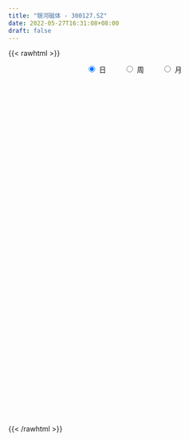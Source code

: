 ```yaml
---
title: "银河磁体 - 300127.SZ"
date: 2022-05-27T16:31:08+08:00
draft: false
---
```

{{< rawhtml >}}
    <div style="text-align: center">
        <label style="padding: 1rem;"><input style="margin-right: .5rem" type="radio" name="period" value="D" checked onclick="period_change(this)">日</label>
        <label style="padding: 1rem;"><input style="margin-right: .5rem" type="radio" name="period" value="W" onclick="period_change(this)">周</label>
        <label style="padding: 1rem;"><input style="margin-right: .5rem" type="radio" name="period" value="M" onclick="period_change(this)">月</label>
    </div>
    <div id="chart" style="height: 700px;"></div> 
    <script type="text/javascript">
        const D_v = [28787.1,26733.02,25045.91,23703.02,34472.99,21766.0,49425.08,35544.02,39565.22,96546.21,52837.23,51218.13,67889.68,63850.26,56509.52,42760.6,79095.62,47578.26,45482.51,27551.75,31872.17,27004.51,46772.02,42175.99,88806.02,55786.32,86730.66,52655.18,53403.0,134637.95,91408.0,80578.0,277781.55,243208.31,166054.45,255513.87,197019.9,209959.19,184443.21,136984.6,97761.0,175403.27,120183.68,99589.76,95459.5,153081.25,182783.43,161800.93,122736.0,130456.94,104687.0,173313.32,188070.04,165697.79,141886.0,129073.0,98223.0,355195.74,548321.0,487968.64,410498.6,299501.14,398186.59,276108.75,241751.64,245194.22,193379.0,185729.72,237714.72,229152.91,216933.04,184408.34,178121.67,246214.01,177763.84,230692.71,167405.0,137505.02,96282.22,103465.29,84259.31,88397.63,120831.87,92969.01,176158.41,101865.05,123889.46,82545.12,42365.01,51258.3,66768.0,82333.83,46494.02,45062.22,35544.02,32927.02,33897.52,32791.0,31028.02,36087.31,31844.01,40219.9,55675.93,65509.87,76579.68,49697.32,43946.08,67190.02,48814.0,46087.0,56399.0,56956.02,149001.5,88033.02,93191.01,105608.32,84031.0,49740.0,48234.17,48482.0,57371.25,83875.0,141068.54,203721.17,132010.02,91483.18,108427.01,299181.56,384149.65,282407.97,474541.89,410696.75,347271.9,231070.18,426684.61,239889.93,181040.53,171612.81,122582.21,126285.7,134334.34,156466.06,253243.53,223112.54,166760.34,173682.73,145831.61,134534.93,104661.6,94408.0,87425.9,46688.0,58803.18,60283.11,114621.01,82600.29,94370.59,83900.0,69362.7,81180.06,43360.0,43977.0,50958.78,43955.94,44448.21,54611.1,42286.08,53288.3,57968.0,66368.0,55607.18,49713.87,27587.2,35366.1,32495.02,42495.61,35335.0,51564.02,37585.0,40065.0,45208.97,65378.3,151183.47,117651.92,76820.48,77282.97,85373.97,91634.53,128624.87,92551.45,87850.03,53757.88,49730.02,52668.03,67198.96,43685.6,51226.02,52689.0,46173.48,43016.0,44876.42,41914.0,51341.03,61749.0,48650.37,57629.78,54762.14,34015.92,34265.0,32269.95,28455.6,48142.42,69951.18,57251.5,36754.5,29718.0,34429.0,41136.16,36403.18,32455.7,37451.0,31249.61,36160.01,33009.6,35126.92,31167.0,28779.07,28052.03,52449.3,48398.04,79823.06,45511.59,46854.43,38776.7,27444.0,33595.7,72592.2,91649.89,43147.05,33479.3,26009.02,57119.0,44365.02,46417.0,102519.57,66102.0,54765.0,31155.47,28791.0,31101.0]
const D_histogram = [0.0,-0.0092663248,-0.0292454644,-0.0229163611,-0.0386679102,-0.0399037347,-0.015293059,0.0038407736,0.00257563,0.0511265643,0.0695273526,0.0717366067,0.0769197151,0.0899015216,0.0788061973,0.0523836373,0.0686741152,0.0654152605,0.0358851168,0.0041184004,-0.0305851626,-0.0486479637,-0.0258667717,-0.0041476939,0.0432181703,0.0606814321,0.0743029797,0.0654879006,0.0741934746,0.1002751351,0.103743167,0.0409268552,0.1120721476,0.1859776161,0.1813719622,0.2371514921,0.2341409249,0.2411310994,0.1953994478,0.1198511043,0.0344068531,0.0160838242,-0.0428461973,-0.0780923128,-0.0843428111,-0.0540305765,0.0002853064,0.0106386884,-0.0147878824,-0.0925446822,-0.1535034465,-0.0925362511,-0.0040820365,0.0172008171,-0.0488071116,-0.0313004548,-0.060574064,0.1613871849,0.4515947928,0.6515491335,0.7887111152,0.7275566629,0.7625434675,0.6180923361,0.4656157946,0.2550523173,0.0874609204,-0.0216359732,-0.0436289284,-0.1131590918,-0.098815476,-0.1536816571,-0.2078574459,-0.1497967481,-0.1383242337,-0.3241788852,-0.4821956672,-0.6121053364,-0.6523751565,-0.6296716672,-0.6029906247,-0.5534192031,-0.465948908,-0.4054727501,-0.2780082539,-0.2230950561,-0.2932451415,-0.3570264652,-0.3756444696,-0.3673137071,-0.3678567521,-0.4196817349,-0.4061639862,-0.4165675893,-0.3568686768,-0.2785213643,-0.2021687113,-0.1612404996,-0.1015358315,-0.0361517242,0.0058344642,0.0736988417,0.1470376864,0.1960156135,0.2299012094,0.2054399996,0.2269088098,0.2640358857,0.2509933078,0.1753463566,0.1833651168,0.184911567,0.2495455041,0.2546761541,0.2752687186,0.2093954798,0.2110039346,0.1886111753,0.1704260251,0.1222577977,0.1085972973,0.1074615129,0.149090306,0.2654170053,0.2680593583,0.245283982,0.2525226779,0.3529234414,0.5688283132,0.5630784602,0.8583978239,1.0020665697,0.9004695203,0.7064922291,0.6795130439,0.4564893854,0.2195188884,-0.036607342,-0.1891217571,-0.2835844287,-0.3456358059,-0.3412121441,-0.272879414,-0.2414783754,-0.3064350819,-0.4736321088,-0.5029759718,-0.4866275161,-0.4892511385,-0.5108097514,-0.5591728418,-0.566281704,-0.532468177,-0.49207137,-0.4255700689,-0.3503285375,-0.358908461,-0.370895002,-0.3229162652,-0.3386871427,-0.3264460011,-0.2920778965,-0.2232789627,-0.211940128,-0.1748243824,-0.1109740209,-0.069199021,-0.0975376403,-0.1547125431,-0.1627939819,-0.0971902476,-0.1092349989,-0.0912103924,-0.1488878535,-0.1523718083,-0.0894495706,-0.0620283219,0.0056631664,0.0522760188,0.0397185087,0.0640322342,0.1157792173,0.2149294736,0.2717333246,0.297121829,0.3027262246,0.3006901478,0.2990301615,0.2382991198,0.223594231,0.2163008755,0.1809952534,0.1493538151,0.1104783025,0.0190769506,-0.074333408,-0.1703185931,-0.2510105576,-0.2694516699,-0.2626105449,-0.2945662748,-0.3555125165,-0.3285159995,-0.264295882,-0.1941869364,-0.1376595089,-0.0808070417,-0.0361196202,-0.0236534605,-0.0243244294,-0.0152699367,-0.0184285071,0.0060653061,-0.0146716899,-0.0160510789,-0.0077413079,-0.0339816553,-0.0587263283,-0.1264130772,-0.1297485156,-0.1254644123,-0.0997505561,-0.1051215686,-0.0713807498,-0.0198368643,0.0019182369,-0.0133732746,-0.0268020862,-0.1250903685,-0.1747647103,-0.1590576088,-0.157714744,-0.1044592552,-0.0448321319,-0.0084856748,0.0503116861,0.1365765057,0.1860843653,0.2216596229,0.2442175447,0.2517718947,0.264906862,0.2745037293,0.2903269005,0.3143049975,0.3261048687,0.2644539957,0.239804972,0.2154810336,0.1774667659]
const D_fast = [0.0,-0.011582906,-0.0388734117,-0.0382733987,-0.0636919253,-0.0749036835,-0.0541162725,-0.0340222466,-0.0346434827,0.0266890928,0.0624717192,0.0826151249,0.1070281621,0.142485349,0.1510915741,0.1377649233,0.17122393,0.1843188905,0.163760026,0.1330229097,0.090673056,0.060448264,0.0767627631,0.0974449174,0.1556153242,0.188248944,0.2204462366,0.2280031326,0.2552570752,0.3064075195,0.3358113431,0.2832267452,0.3823900745,0.502789947,0.5435272836,0.6585946866,0.7141193506,0.7813922999,0.7845105103,0.7389249429,0.6620824049,0.6477803321,0.5781387613,0.5233695675,0.4960333665,0.512837957,0.5672251665,0.5802382205,0.5511146791,0.4502217088,0.3508870829,0.3887202155,0.4761539209,0.5017369788,0.4235272722,0.4332088153,0.3887916901,0.6510997352,1.0542060414,1.4170476654,1.7513874259,1.8721221394,2.0977448108,2.1078167634,2.0717441706,1.9249437726,1.7792176058,1.664711719,1.6318115316,1.5339915953,1.5236313421,1.4303447467,1.3242045964,1.3448161073,1.3217075632,1.0548081904,0.7762424916,0.4933064883,0.2899428791,0.1552284516,0.031161838,-0.0576215412,-0.0866384732,-0.1275305028,-0.0695680701,-0.0704286363,-0.2138900071,-0.3669279471,-0.4794570688,-0.5629547332,-0.6554619661,-0.8122073827,-0.9002306306,-1.014776131,-1.0442943877,-1.0355774162,-1.009766941,-1.0091488543,-0.9748281441,-0.9184819678,-0.8750371634,-0.7887480755,-0.6786498091,-0.5806679787,-0.4893070804,-0.4624082903,-0.3842122776,-0.2810762303,-0.2313704813,-0.2631808433,-0.209320804,-0.161546462,-0.0345261489,0.0342735397,0.1236832838,0.1101589149,0.1645183533,0.189278388,0.213699744,0.1960959661,0.20958479,0.2353143838,0.3142157534,0.496896704,0.5665538966,0.6050995158,0.6754688812,0.864100505,1.2222124552,1.3572322172,1.8671510369,2.2613364251,2.3848567557,2.3675025218,2.5104015976,2.4015002855,2.2194095106,1.9541314447,1.7543365903,1.5889778116,1.4405174828,1.3596381086,1.3597509852,1.3307824299,1.189216953,0.9036118989,0.7485240429,0.6432156196,0.5182792125,0.3690181618,0.180861861,0.0321825728,-0.0671209445,-0.14974198,-0.1896331961,-0.2019737991,-0.3002808379,-0.4049911294,-0.4377414589,-0.538184122,-0.6075544807,-0.6462058502,-0.6332266571,-0.6748728544,-0.6814632044,-0.6453563481,-0.6208811034,-0.6736041328,-0.7694571714,-0.8182371056,-0.7769309332,-0.8162844343,-0.8210624259,-0.9159618503,-0.9575387572,-0.9169789121,-0.9050647439,-0.835957464,-0.776275607,-0.7789034898,-0.7385817058,-0.6578899183,-0.5050072937,-0.3802701116,-0.2806011499,-0.1993151982,-0.126178738,-0.0530811839,-0.0542374456,-0.0130437767,0.0337380867,0.0436812779,0.0493782934,0.0381223564,-0.0485097579,-0.1605034684,-0.2990683018,-0.4425129057,-0.5283169355,-0.5871284467,-0.6927257453,-0.8425501161,-0.897682599,-0.8995364519,-0.8779742404,-0.8558616902,-0.8192109835,-0.783553467,-0.7770006724,-0.7837527487,-0.7785157402,-0.7862814373,-0.7602712976,-0.784676216,-0.7900683748,-0.7836939308,-0.818429692,-0.8578559471,-0.9571459653,-0.9929185326,-1.0200005323,-1.0192243152,-1.0508757198,-1.0349800884,-0.988395419,-0.9661607587,-0.9847955888,-1.0049249219,-1.1344857964,-1.2278513157,-1.2519086164,-1.2899944376,-1.2628537626,-1.2144346723,-1.1802096338,-1.1088343514,-0.9884254054,-0.8923964544,-0.8014062911,-0.7177939832,-0.6472966595,-0.5679349767,-0.4897121771,-0.4013072808,-0.2987529343,-0.205426846,-0.2009642201,-0.1656620007,-0.1361156807,-0.129763257]
const D_slow = [0.0,-0.0023165812,-0.0096279473,-0.0153570376,-0.0250240151,-0.0349999488,-0.0388232135,-0.0378630202,-0.0372191127,-0.0244374716,-0.0070556334,0.0108785183,0.030108447,0.0525838274,0.0722853768,0.0853812861,0.1025498149,0.11890363,0.1278749092,0.1289045093,0.1212582186,0.1090962277,0.1026295348,0.1015926113,0.1123971539,0.1275675119,0.1461432568,0.162515232,0.1810636006,0.2061323844,0.2320681761,0.24229989,0.2703179269,0.3168123309,0.3621553214,0.4214431945,0.4799784257,0.5402612005,0.5891110625,0.6190738386,0.6276755518,0.6316965079,0.6209849586,0.6014618804,0.5803761776,0.5668685335,0.5669398601,0.5695995322,0.5659025616,0.542766391,0.5043905294,0.4812564666,0.4802359575,0.4845361617,0.4723343838,0.4645092701,0.4493657541,0.4897125503,0.6026112486,0.7654985319,0.9626763107,1.1445654764,1.3352013433,1.4897244273,1.606128376,1.6698914553,1.6917566854,1.6863476921,1.67544046,1.6471506871,1.6224468181,1.5840264038,1.5320620423,1.4946128553,1.4600317969,1.3789870756,1.2584381588,1.1054118247,0.9423180356,0.7849001188,0.6341524626,0.4957976619,0.3793104349,0.2779422473,0.2084401838,0.1526664198,0.0793551344,-0.0099014819,-0.1038125993,-0.195641026,-0.2876052141,-0.3925256478,-0.4940666443,-0.5982085417,-0.6874257109,-0.7570560519,-0.8075982298,-0.8479083547,-0.8732923125,-0.8823302436,-0.8808716276,-0.8624469171,-0.8256874955,-0.7766835922,-0.7192082898,-0.6678482899,-0.6111210875,-0.545112116,-0.4823637891,-0.4385271999,-0.3926859207,-0.346458029,-0.284071653,-0.2204026145,-0.1515854348,-0.0992365649,-0.0464855812,0.0006672126,0.0432737189,0.0738381683,0.1009874927,0.1278528709,0.1651254474,0.2314796987,0.2984945383,0.3598155338,0.4229462033,0.5111770636,0.6533841419,0.794153757,1.008753213,1.2592698554,1.4843872355,1.6610102927,1.8308885537,1.9450109001,1.9998906222,1.9907387867,1.9434583474,1.8725622402,1.7861532887,1.7008502527,1.6326303992,1.5722608054,1.4956520349,1.3772440077,1.2515000147,1.1298431357,1.0075303511,0.8798279132,0.7400347028,0.5984642768,0.4653472325,0.34232939,0.2359368728,0.1483547384,0.0586276232,-0.0340961273,-0.1148251937,-0.1994969793,-0.2811084796,-0.3541279537,-0.4099476944,-0.4629327264,-0.506638822,-0.5343823272,-0.5516820825,-0.5760664925,-0.6147446283,-0.6554431238,-0.6797406857,-0.7070494354,-0.7298520335,-0.7670739968,-0.8051669489,-0.8275293416,-0.843036422,-0.8416206304,-0.8285516257,-0.8186219986,-0.80261394,-0.7736691357,-0.7199367673,-0.6520034361,-0.5777229789,-0.5020414227,-0.4268688858,-0.3521113454,-0.2925365655,-0.2366380077,-0.1825627888,-0.1373139755,-0.0999755217,-0.0723559461,-0.0675867084,-0.0861700604,-0.1287497087,-0.1915023481,-0.2588652656,-0.3245179018,-0.3981594705,-0.4870375996,-0.5691665995,-0.63524057,-0.6837873041,-0.7182021813,-0.7384039417,-0.7474338468,-0.7533472119,-0.7594283193,-0.7632458034,-0.7678529302,-0.7663366037,-0.7700045262,-0.7740172959,-0.7759526229,-0.7844480367,-0.7991296188,-0.8307328881,-0.863170017,-0.89453612,-0.9194737591,-0.9457541512,-0.9635993387,-0.9685585547,-0.9680789955,-0.9714223142,-0.9781228357,-1.0093954278,-1.0530866054,-1.0928510076,-1.1322796936,-1.1583945074,-1.1696025404,-1.1717239591,-1.1591460375,-1.1250019111,-1.0784808198,-1.023065914,-0.9620115279,-0.8990685542,-0.8328418387,-0.7642159064,-0.6916341813,-0.6130579319,-0.5315317147,-0.4654182158,-0.4054669728,-0.3515967144,-0.3072300229]
const D_data = [['2021-05-18', 15.9937, 15.9252, 15.7394, 15.9937],['2021-05-19', 15.9, 15.78, 15.65, 15.95],['2021-05-20', 15.8, 15.55, 15.53, 15.8],['2021-05-21', 15.59, 15.82, 15.56, 15.88],['2021-05-24', 15.87, 15.49, 15.37, 15.88],['2021-05-25', 15.5, 15.59, 15.43, 15.66],['2021-05-26', 15.68, 15.95, 15.55, 16.06],['2021-05-27', 15.85, 15.99, 15.81, 16.14],['2021-05-28', 16.05, 15.78, 15.76, 16.17],['2021-05-31', 15.88, 16.55, 15.76, 16.7],['2021-06-01', 16.48, 16.4, 16.25, 16.49],['2021-06-02', 16.42, 16.31, 16.17, 16.62],['2021-06-03', 16.23, 16.43, 16.16, 16.76],['2021-06-04', 16.36, 16.65, 16.26, 16.71],['2021-06-07', 16.7, 16.43, 16.22, 16.7],['2021-06-08', 16.28, 16.2, 16.03, 16.46],['2021-06-09', 16.19, 16.77, 16.19, 16.8],['2021-06-10', 16.6, 16.63, 16.46, 16.72],['2021-06-11', 16.67, 16.27, 16.25, 16.7],['2021-06-15', 16.44, 16.11, 16.08, 16.44],['2021-06-16', 16.1, 15.9, 15.79, 16.36],['2021-06-17', 15.9, 15.95, 15.79, 16.02],['2021-06-18', 15.92, 16.46, 15.8, 16.5],['2021-06-21', 16.35, 16.57, 16.35, 16.68],['2021-06-22', 16.57, 17.11, 16.37, 17.21],['2021-06-23', 16.9, 16.97, 16.78, 17.04],['2021-06-24', 16.87, 17.08, 16.78, 17.52],['2021-06-25', 16.8, 16.89, 16.65, 17.11],['2021-06-28', 16.88, 17.19, 16.75, 17.36],['2021-06-29', 17.18, 17.6, 16.95, 17.98],['2021-06-30', 17.41, 17.51, 17.36, 17.83],['2021-07-01', 17.44, 16.61, 16.6, 17.44],['2021-07-02', 16.58, 18.41, 16.58, 19.49],['2021-07-05', 18.09, 19.0, 18.09, 19.27],['2021-07-06', 18.67, 18.4, 17.95, 18.86],['2021-07-07', 18.38, 19.52, 18.11, 20.32],['2021-07-08', 19.38, 19.18, 19.02, 20.16],['2021-07-09', 18.81, 19.58, 18.81, 20.1],['2021-07-12', 19.55, 19.07, 18.81, 20.0],['2021-07-13', 19.07, 18.58, 18.18, 19.09],['2021-07-14', 18.49, 18.17, 18.09, 18.6],['2021-07-15', 18.15, 18.84, 17.4, 19.05],['2021-07-16', 18.3, 18.2, 18.08, 18.86],['2021-07-19', 17.97, 18.28, 17.97, 18.84],['2021-07-20', 17.95, 18.55, 17.68, 18.8],['2021-07-21', 18.6, 19.1, 18.32, 19.47],['2021-07-22', 19.0, 19.69, 18.79, 20.3],['2021-07-23', 19.5, 19.4, 19.1, 20.29],['2021-07-26', 19.38, 18.99, 18.38, 19.78],['2021-07-27', 19.29, 18.09, 18.05, 19.53],['2021-07-28', 17.94, 17.9, 17.2, 18.72],['2021-07-29', 18.11, 19.4, 18.05, 19.66],['2021-07-30', 19.73, 20.18, 19.26, 20.5],['2021-08-02', 20.18, 19.71, 19.23, 20.57],['2021-08-03', 20.01, 18.55, 18.28, 20.01],['2021-08-04', 18.68, 19.5, 18.48, 19.6],['2021-08-05', 19.28, 18.91, 18.71, 19.3],['2021-08-06', 18.99, 22.69, 18.99, 22.69],['2021-08-09', 23.56, 25.26, 23.39, 26.34],['2021-08-10', 24.61, 26.0, 24.29, 27.54],['2021-08-11', 25.24, 26.83, 24.4, 27.18],['2021-08-12', 26.01, 25.31, 24.8, 26.23],['2021-08-13', 25.0, 27.22, 24.9, 29.0],['2021-08-16', 26.31, 25.43, 25.0, 26.83],['2021-08-17', 25.65, 25.18, 24.76, 26.5],['2021-08-18', 25.18, 23.99, 23.52, 25.34],['2021-08-19', 24.05, 23.88, 23.25, 24.64],['2021-08-20', 23.97, 24.13, 23.0, 24.47],['2021-08-23', 23.6, 25.08, 23.21, 25.33],['2021-08-24', 24.83, 24.41, 24.2, 25.69],['2021-08-25', 23.98, 25.46, 23.82, 25.98],['2021-08-26', 24.84, 24.61, 24.21, 25.26],['2021-08-27', 24.5, 24.4, 23.0, 24.84],['2021-08-30', 24.39, 25.89, 24.01, 25.97],['2021-08-31', 25.81, 25.59, 24.61, 25.81],['2021-09-01', 25.47, 22.66, 22.66, 26.7],['2021-09-02', 21.69, 21.94, 21.23, 22.96],['2021-09-03', 21.64, 21.24, 21.13, 22.75],['2021-09-06', 21.14, 21.54, 20.75, 21.54],['2021-09-07', 21.36, 21.89, 21.23, 22.15],['2021-09-08', 21.96, 21.68, 21.56, 22.12],['2021-09-09', 21.68, 21.79, 21.37, 22.13],['2021-09-10', 21.42, 22.29, 21.41, 22.6],['2021-09-13', 22.28, 22.05, 21.81, 22.74],['2021-09-14', 22.2, 23.16, 21.58, 23.5],['2021-09-15', 22.83, 22.57, 22.37, 23.05],['2021-09-16', 22.41, 20.77, 20.57, 22.51],['2021-09-17', 20.75, 20.23, 19.76, 21.0],['2021-09-22', 20.0, 20.27, 19.78, 20.39],['2021-09-23', 20.37, 20.26, 20.15, 20.54],['2021-09-24', 20.6, 19.84, 19.84, 21.23],['2021-09-27', 19.58, 18.69, 18.56, 20.04],['2021-09-28', 18.55, 19.01, 18.55, 19.2],['2021-09-29', 18.96, 18.31, 18.3, 19.15],['2021-09-30', 18.34, 18.92, 18.34, 19.0],['2021-10-08', 19.3, 19.17, 18.99, 19.35],['2021-10-11', 19.09, 19.26, 18.9, 19.43],['2021-10-12', 19.03, 18.87, 18.53, 19.34],['2021-10-13', 18.87, 19.15, 18.64, 19.25],['2021-10-14', 19.15, 19.38, 19.04, 19.47],['2021-10-15', 19.38, 19.24, 19.13, 19.45],['2021-10-18', 19.2, 19.77, 19.2, 19.79],['2021-10-19', 19.52, 20.19, 19.42, 20.37],['2021-10-20', 19.85, 20.24, 19.84, 20.56],['2021-10-21', 20.4, 20.34, 19.93, 20.88],['2021-10-22', 20.24, 19.71, 19.7, 20.45],['2021-10-25', 19.66, 20.36, 19.6, 20.37],['2021-10-26', 20.26, 20.83, 20.2, 20.96],['2021-10-27', 20.65, 20.4, 20.09, 20.86],['2021-10-28', 20.21, 19.48, 19.43, 20.38],['2021-10-29', 19.51, 20.43, 19.51, 20.5],['2021-11-01', 21.03, 20.47, 20.37, 21.18],['2021-11-02', 20.33, 21.57, 20.33, 22.55],['2021-11-03', 21.4, 21.18, 20.71, 21.54],['2021-11-04', 21.05, 21.63, 21.05, 22.15],['2021-11-05', 21.04, 20.6, 20.55, 21.68],['2021-11-08', 20.5, 21.43, 20.26, 21.68],['2021-11-09', 21.41, 21.23, 20.95, 21.41],['2021-11-10', 20.98, 21.32, 20.61, 21.36],['2021-11-11', 21.13, 20.89, 20.88, 21.31],['2021-11-12', 21.0, 21.26, 20.9, 21.45],['2021-11-15', 21.29, 21.48, 21.12, 21.93],['2021-11-16', 21.45, 22.25, 21.21, 22.92],['2021-11-17', 22.27, 23.81, 22.12, 24.48],['2021-11-18', 23.48, 22.96, 22.82, 23.58],['2021-11-19', 22.84, 22.84, 22.21, 23.17],['2021-11-22', 22.67, 23.43, 22.5, 23.48],['2021-11-23', 25.18, 25.2, 24.7, 27.88],['2021-11-24', 25.4, 27.96, 25.39, 28.8],['2021-11-25', 27.75, 26.31, 25.9, 27.89],['2021-11-26', 26.06, 31.57, 26.0, 31.57],['2021-11-29', 31.23, 31.77, 31.01, 33.04],['2021-11-30', 30.31, 29.77, 28.9, 30.68],['2021-12-01', 28.87, 28.68, 28.1, 29.2],['2021-12-02', 28.68, 30.98, 27.9, 32.87],['2021-12-03', 29.38, 28.57, 28.4, 29.7],['2021-12-06', 27.74, 27.7, 27.54, 29.3],['2021-12-07', 27.97, 26.48, 26.0, 28.19],['2021-12-08', 26.37, 26.86, 26.37, 27.11],['2021-12-09', 26.82, 27.0, 26.62, 27.44],['2021-12-10', 26.59, 26.99, 26.5, 27.76],['2021-12-13', 26.38, 27.64, 26.18, 27.76],['2021-12-14', 27.27, 28.63, 26.42, 29.5],['2021-12-15', 27.97, 28.46, 27.89, 29.53],['2021-12-16', 27.8, 27.16, 27.05, 28.68],['2021-12-17', 26.7, 25.14, 25.1, 27.0],['2021-12-20', 25.01, 26.13, 24.99, 27.18],['2021-12-21', 26.05, 26.44, 25.95, 27.92],['2021-12-22', 26.36, 26.0, 25.76, 26.77],['2021-12-23', 26.38, 25.43, 25.31, 26.44],['2021-12-24', 25.35, 24.59, 24.3, 25.68],['2021-12-27', 24.55, 24.6, 24.35, 24.95],['2021-12-28', 24.6, 24.82, 24.52, 25.17],['2021-12-29', 24.7, 24.75, 24.53, 25.22],['2021-12-30', 25.9, 25.04, 25.0, 26.3],['2021-12-31', 25.04, 25.25, 24.88, 25.74],['2022-01-04', 25.06, 24.11, 24.07, 25.16],['2022-01-05', 24.0, 23.72, 23.1, 24.29],['2022-01-06', 23.51, 24.28, 23.51, 24.58],['2022-01-07', 25.03, 23.28, 23.18, 25.21],['2022-01-10', 23.5, 23.32, 23.09, 23.7],['2022-01-11', 23.3, 23.43, 23.11, 23.74],['2022-01-12', 23.94, 23.88, 23.62, 24.02],['2022-01-13', 24.23, 23.14, 23.1, 24.23],['2022-01-14', 23.0, 23.37, 22.9, 23.66],['2022-01-17', 23.3, 23.79, 23.09, 24.0],['2022-01-18', 23.74, 23.65, 23.31, 23.95],['2022-01-19', 23.4, 22.66, 22.4, 23.5],['2022-01-20', 22.8, 21.88, 21.7, 23.07],['2022-01-21', 21.69, 22.1, 21.6, 23.14],['2022-01-24', 21.81, 22.98, 21.81, 22.99],['2022-01-25', 23.05, 21.97, 21.8, 23.28],['2022-01-26', 21.8, 22.18, 21.57, 22.3],['2022-01-27', 22.22, 20.92, 20.92, 22.28],['2022-01-28', 21.0, 21.2, 20.75, 21.58],['2022-02-07', 21.5, 21.98, 21.5, 22.27],['2022-02-08', 21.94, 21.6, 21.12, 22.02],['2022-02-09', 21.58, 22.22, 21.45, 22.29],['2022-02-10', 22.1, 22.17, 21.91, 22.34],['2022-02-11', 22.09, 21.44, 21.4, 22.09],['2022-02-14', 21.39, 21.86, 21.23, 22.24],['2022-02-15', 22.5, 22.37, 21.92, 22.7],['2022-02-16', 22.55, 23.4, 22.3, 23.7],['2022-02-17', 23.02, 23.39, 22.95, 23.8],['2022-02-18', 24.33, 23.36, 22.75, 24.34],['2022-02-21', 23.3, 23.36, 22.79, 23.66],['2022-02-22', 23.69, 23.45, 23.04, 23.7],['2022-02-23', 23.45, 23.63, 23.13, 23.99],['2022-02-24', 23.42, 22.89, 22.41, 24.17],['2022-02-25', 23.1, 23.41, 23.1, 23.96],['2022-02-28', 23.77, 23.59, 22.83, 23.84],['2022-03-01', 23.63, 23.26, 23.03, 23.75],['2022-03-02', 23.05, 23.24, 22.85, 23.55],['2022-03-03', 23.53, 23.05, 22.81, 23.55],['2022-03-04', 22.68, 22.08, 22.05, 22.95],['2022-03-07', 22.0, 21.52, 21.3, 22.3],['2022-03-08', 21.8, 20.86, 20.66, 21.94],['2022-03-09', 20.8, 20.38, 19.43, 21.08],['2022-03-10', 21.37, 20.65, 20.63, 21.43],['2022-03-11', 20.2, 20.68, 19.9, 20.69],['2022-03-14', 20.35, 19.85, 19.85, 20.53],['2022-03-15', 19.85, 18.91, 18.9, 20.04],['2022-03-16', 19.25, 19.57, 18.53, 19.65],['2022-03-17', 19.92, 19.96, 19.82, 20.34],['2022-03-18', 20.0, 20.12, 19.6, 20.23],['2022-03-21', 20.8, 20.06, 19.72, 20.88],['2022-03-22', 20.09, 20.18, 20.0, 20.42],['2022-03-23', 20.29, 20.15, 19.76, 20.3],['2022-03-24', 20.0, 19.77, 19.61, 20.1],['2022-03-25', 19.79, 19.51, 19.51, 20.09],['2022-03-28', 19.38, 19.53, 19.05, 19.56],['2022-03-29', 19.75, 19.27, 18.75, 19.82],['2022-03-30', 20.23, 19.56, 19.24, 20.4],['2022-03-31', 19.8, 18.89, 18.83, 19.8],['2022-04-01', 18.9, 18.95, 18.58, 19.12],['2022-04-06', 18.9, 18.97, 18.8, 19.05],['2022-04-07', 18.88, 18.36, 18.31, 18.99],['2022-04-08', 18.27, 18.09, 17.72, 18.37],['2022-04-11', 18.07, 17.11, 17.04, 18.07],['2022-04-12', 17.11, 17.5, 17.04, 17.68],['2022-04-13', 17.64, 17.37, 17.33, 17.79],['2022-04-14', 17.86, 17.5, 17.39, 17.98],['2022-04-15', 17.39, 16.95, 16.85, 17.49],['2022-04-18', 16.91, 17.31, 16.6, 17.39],['2022-04-19', 17.25, 17.59, 17.2, 17.67],['2022-04-20', 17.78, 17.27, 17.16, 17.87],['2022-04-21', 17.1, 16.68, 16.63, 17.38],['2022-04-22', 16.78, 16.47, 16.25, 17.0],['2022-04-25', 16.3, 14.9, 14.9, 16.3],['2022-04-26', 15.05, 14.84, 14.78, 15.46],['2022-04-27', 14.09, 15.28, 13.8, 15.49],['2022-04-28', 15.0, 14.86, 14.68, 15.15],['2022-04-29', 14.91, 15.39, 14.91, 15.46],['2022-05-05', 15.3, 15.55, 15.21, 15.8],['2022-05-06', 15.25, 15.33, 15.1, 15.53],['2022-05-09', 15.34, 15.72, 15.25, 15.96],['2022-05-10', 15.4, 16.37, 15.33, 16.75],['2022-05-11', 16.58, 16.25, 16.15, 17.17],['2022-05-12', 16.12, 16.32, 16.06, 16.42],['2022-05-13', 16.32, 16.36, 16.13, 16.53],['2022-05-16', 16.48, 16.32, 16.25, 16.62],['2022-05-17', 16.32, 16.53, 16.0, 16.71],['2022-05-18', 16.45, 16.65, 16.4, 16.82],['2022-05-19', 16.33, 16.92, 16.2, 16.99],['2022-05-20', 17.85, 17.28, 16.76, 17.85],['2022-05-23', 17.26, 17.4, 17.17, 17.69],['2022-05-24', 17.25, 16.51, 16.51, 17.38],['2022-05-25', 16.47, 16.88, 16.47, 16.99],['2022-05-26', 16.91, 16.88, 16.49, 17.08],['2022-05-27', 17.1, 16.65, 16.5, 17.19]]
const W_v = [572727.52,387834.96,866721.78,661113.2200000001,869615.88,401398.09,469110.5499999999,433224.59,908186.99,1203367.97,535359.64,289991.48,362353.72,214141.52,178585.31,211046.39,176894.53,214558.73,138047.59,152763.0,177355.46,139973.55,101518.16,216034.43,117782.53,332913.06,170711.04,126216.4,112295.13,97386.2,57627.26,40048.88,337945.02,244225.06,276652.1,184571.89,162324.85,103997.18,197688.48,151221.2,126996.64,50910.34,102691.77,70868.75,78289.78,136959.5,77110.18,89836.18,86622.42,77219.95,92710.67,81587.03,199710.85,255604.49,96407.27,68850.87,92730.47,55195.6,78570.8,51704.85,44703.8,244667.59,214573.02,238377.09,89432.74,130930.48,199773.99,144064.86,144476.27,120954.34,97753.72,128441.69,71418.46,44145.53,52685.18,31338.46,283261.52,99043.38,64688.52,67917.7,132106.57,172795.28,214249.6,401605.01,277404.85,251330.48,161705.74,254673.04,205876.54,229741.36,190210.09,54581.73,117153.69,339404.63,1096418.4099999999,1163659.77,627735.77,1361189.29,1784495.0499999998,1279021.0,778893.8199999999,554084.1799999999,742026.4199999999,558157.72,508435.08,2084432.9100000001,1472372.1899999999,1624444.03,1377921.7099999997,920449.55,566762.98,559330.1800000001,500460.6,82788.6,693980.23,408655.06,257519.52,333075.87,351272.25,408002.99,757902.99,547497.3300000001,606034.76,744133.22,715603.76,483616.55,418081.45,700863.52,399985.49,211302.8,299913.04,437057.49,744482.53,500972.8,282932.69,241215.48,179540.08,241333.38,309915.31,226087.86,219231.13,210234.28,128358.84,490166.04,453729.64,602084.58,820732.12,546775.8199999999,338759.81,219249.19,192783.43,273931.51,710030.66,592409.91,694704.9300000001,538524.6899999999,911180.89,553332.35,335437.3099999999,423568.91,712162.98,1345206.71,987108.89,1443866.9200000002,463271.88,105179.91,901675.89,502459.57,684685.9900000001,1203709.0800000001,665171.89,511041.54,610942.5699999999,288796.08,208408.1,192033.37,242982.58,159428.53,282666.14,248746.38,599844.1899999999,353194.29,305921.18,97832.04,115197.63,420294.17,825720.25,488863.16,394138.16,265561.04,211964.57,142817.97,145482.52,163350.2,140844.47,77287.2,227326.8,139465.02,180773.31,332341.51,271426.51,133200.45,326154.17,637808.5,1071755.72,714775.76,692714.8699999999,719263.3,890075.53,2144475.9699999997,1142163.3300000001,1046330.6800000001,959580.58,493236.32,577427.05,160391.31,209434.09,32927.02,165647.86,287682.7,262436.1,492789.87,287858.42,652157.9099999999,1548708.0800000001,1655613.3699999999,735855.59,973265.2,566862.04,362995.59,328813.35,226699.93,274521.48,200769.37,207044.63,456243.14,475467.79,311204.92,236790.1,248530.82,212942.79,240555.2,105283.16,173719.5,156134.62,273036.42,66220.7,274464.14,276429.61,211914.47]
const W_histogram = [0.0,-0.0385650142,0.1039967668,0.1008376383,0.1058539451,0.0481434501,0.0467085731,0.0983583424,0.2655389942,0.3236532043,0.3389786931,0.2959849492,0.2145581163,0.1110985986,-0.0067630114,-0.1919198815,-0.2583049421,-0.4073488998,-0.443470776,-0.4392939711,-0.4274942266,-0.3909942918,-0.3544258712,-0.2717241497,-0.2115969186,-0.1366286945,-0.1469235298,-0.1205679643,-0.1598350764,-0.2585320636,-0.2580551542,-0.2288185689,-0.0870192759,0.0185224219,0.0767715382,0.0014202873,0.0460014751,0.0476234648,0.083141959,0.0641708153,0.0130499624,-0.0060682475,0.0189136312,0.0235523249,0.0445059628,0.0428448317,0.0104379448,0.0013423688,-0.0780372725,-0.112355145,-0.195814322,-0.1920212673,-0.1232245779,-0.0774776885,-0.0982028123,-0.0863565923,-0.1060968953,-0.0821106341,-0.0501671494,-0.0361370472,-0.0179823535,0.0937378948,0.1376856619,0.075476582,0.0037645947,-0.0007895316,0.0446992964,0.0526717031,0.1018004564,0.0695758957,0.083343421,0.0941959083,0.0781295613,0.0654216576,0.036956334,0.045077804,0.0827183544,0.1052753634,0.1080660805,0.0903722785,0.1174669492,0.1620562879,0.2149041397,0.2501015902,0.2872393179,0.3271398244,0.2953842915,0.3204948147,0.2819748617,0.2754932065,0.2087706776,0.1245046896,0.0485458508,0.0663701994,0.1327325454,0.2972056214,0.4857743426,0.9875543402,1.0498818175,0.9288519003,0.6989562342,0.4375514242,0.2460737816,0.0132219692,-0.0837272267,0.0007945252,0.149430501,0.3087344055,0.4082469849,0.2991996767,0.2019160593,0.0463883896,-0.1852445024,-0.3414434005,-0.3735890419,-0.5025953456,-0.598269095,-0.6318591572,-0.6172216535,-0.5973712957,-0.4994127946,-0.4413975259,-0.3646448046,-0.247571783,-0.1975470239,-0.1177989477,-0.0410486939,0.011564333,-0.0270367743,-0.1360019264,-0.3056456241,-0.3510097762,-0.2609399447,-0.3448377956,-0.2986292633,-0.3583236633,-0.4156942149,-0.4200006635,-0.3526077905,-0.3169179715,-0.2387171271,-0.2406643634,-0.1846762637,-0.0722916572,0.0193177586,0.1179673754,0.2499169279,0.2872593593,0.2620661929,0.2277436526,0.1877219601,0.1938721425,0.2719000212,0.2473114332,0.2833512162,0.288690454,0.4130611611,0.3486301967,0.218382303,0.2173954094,0.2382963291,0.2769060379,0.3145917299,0.3652345336,0.2326066518,0.161955741,0.2233852457,0.1572292242,0.1378231505,0.2558018111,0.2034107644,0.0727407747,-0.0353870845,-0.162967904,-0.3300159311,-0.3830677451,-0.4034662986,-0.4507278044,-0.5007024029,-0.5305178729,-0.4344319547,-0.4482579737,-0.5535810328,-0.5565243188,-0.4551634284,-0.3389067852,-0.124364248,0.0053530054,0.0207760072,-0.0057064593,-0.045189497,-0.0363394468,-0.0568820179,-0.0453161209,-0.0728150008,-0.0420408878,0.0206258961,0.0451628168,0.0604360923,0.127038772,0.1422606786,0.160531982,0.1947071308,0.3061764606,0.4372148587,0.4099179766,0.4485258426,0.4985919398,0.6624834535,1.016528816,0.9825918112,0.9194418338,0.6203019764,0.4561882108,0.1857966188,-0.0308814514,-0.236287281,-0.3486549624,-0.4075101596,-0.4032836182,-0.3428666466,-0.2847160119,-0.1991146452,-0.0416289831,0.6090478811,0.7847685399,0.7424167195,0.5466785594,0.3467787027,0.2311784505,0.0061081552,-0.1443268197,-0.3265588447,-0.4948109114,-0.5716006489,-0.4785216566,-0.4020999738,-0.4272768296,-0.5183072548,-0.5910532916,-0.6503693137,-0.6934850124,-0.7417511726,-0.8068936954,-0.8352403845,-0.8754250941,-0.8538338089,-0.7231470641,-0.5363039585,-0.421752792]
const W_fast = [0.0,-0.0482062678,0.1203547049,0.142404986,0.1738847791,0.1282101466,0.1384524129,0.2146917678,0.4482571681,0.5872846793,0.6873548413,0.7183573347,0.6905700309,0.6148851628,0.4953328,0.2621959596,0.1312346634,-0.1196465192,-0.2666360894,-0.3722827773,-0.4673565894,-0.5286052276,-0.5806432748,-0.5658725907,-0.5586445893,-0.5178335388,-0.5648592566,-0.5686456821,-0.6478715633,-0.8112015664,-0.8752384455,-0.9032065024,-0.7831620285,-0.6729897252,-0.5955477243,-0.6705439034,-0.6144623469,-0.6009344909,-0.544630507,-0.5475589468,-0.5954173092,-0.616052581,-0.5863422944,-0.5758155196,-0.5437353909,-0.5346853141,-0.5644827147,-0.5732426986,-0.672131658,-0.7345383167,-0.8669510742,-0.9111633363,-0.8731727914,-0.8467953242,-0.892071151,-0.9018140791,-0.9480786059,-0.9446200032,-0.9252183059,-0.9202224655,-0.9065633601,-0.7714086382,-0.6930394556,-0.7363793899,-0.8071502287,-0.8119017379,-0.7552380857,-0.7340977532,-0.6595188859,-0.6743494726,-0.6397460921,-0.6053446277,-0.6018785844,-0.5982310737,-0.6174573137,-0.5980663928,-0.5397462537,-0.490870404,-0.4610631666,-0.456163899,-0.3997024911,-0.3145990804,-0.2080251936,-0.1103023457,-0.0013547885,0.1203306741,0.1624212141,0.267655441,0.2996292034,0.3620208498,0.3474909904,0.2943511747,0.2305287986,0.2649456971,0.3644911795,0.6032656607,0.9132779676,1.6619465503,1.986744482,2.0979275398,2.0427709322,1.8907539783,1.7607947811,1.531248461,1.4133674585,1.4980878416,1.6840814427,1.9205689485,2.1221432742,2.0878958852,2.0410912825,1.8971607103,1.6192166926,1.3776569444,1.2521140426,0.9974589025,0.7522178793,0.5606630278,0.4209951181,0.2915026519,0.2646079545,0.2122738416,0.1978653618,0.2530454377,0.2536834408,0.3039817801,0.3704698604,0.4259739705,0.3806136696,0.237648036,-0.0084070677,-0.1415236639,-0.1166888185,-0.2867961184,-0.3152449019,-0.4645202177,-0.625814323,-0.7351209375,-0.7558800122,-0.799419686,-0.7808981234,-0.8430114505,-0.8331924167,-0.7388807246,-0.6424418692,-0.5143004084,-0.319871624,-0.2107143528,-0.170390971,-0.1477775981,-0.1408688006,-0.0862505826,0.0597523014,0.0969915718,0.2038691588,0.2813810101,0.5090170075,0.5317435922,0.4560912743,0.509453233,0.589928235,0.6977644533,0.8140980778,0.9560495149,0.881573296,0.8514113205,0.9686871366,0.9418384212,0.9568881351,1.1388172484,1.1372788928,1.0247940969,0.9078194665,0.739496671,0.4899446612,0.3411259109,0.2198607828,0.0599173259,-0.1152328734,-0.2776778116,-0.2901998821,-0.4160903946,-0.6598087118,-0.8018830776,-0.8143130442,-0.7827830973,-0.5993316221,-0.4682761174,-0.4476591137,-0.4755681951,-0.526348607,-0.5265834186,-0.5613464941,-0.5611096274,-0.6068122574,-0.5865483663,-0.5187251085,-0.4828974836,-0.452515185,-0.3541528123,-0.303365736,-0.2449614371,-0.1621095057,0.0259039393,0.2662460521,0.3414286641,0.4921679907,0.666882073,0.9963944499,1.6045720165,1.8162829645,1.9829934455,1.8389290823,1.7888623694,1.564919932,1.3405214989,1.0760438491,0.8765124272,0.71577969,0.6191853268,0.5938856368,0.5808572685,0.616679974,0.7637583903,1.5666972248,1.9386100185,2.081862378,2.0227938577,1.9095886767,1.8517830372,1.6282397807,1.4417231008,1.1778513647,0.8858965701,0.6662066704,0.6396552485,0.6155519379,0.4835558747,0.2629486358,0.0424392761,-0.1794690744,-0.3959560262,-0.6296599796,-0.8965259262,-1.1336827114,-1.3927236946,-1.5845908615,-1.6346908828,-1.5819237669,-1.5728107984]
const W_slow = [0.0,-0.0096412536,0.0163579381,0.0415673477,0.068030834,0.0800666965,0.0917438398,0.1163334254,0.1827181739,0.263631475,0.3483761483,0.4223723856,0.4760119146,0.5037865643,0.5020958114,0.4541158411,0.3895396055,0.2877023806,0.1768346866,0.0670111938,-0.0398623628,-0.1376109358,-0.2262174036,-0.294148441,-0.3470476707,-0.3812048443,-0.4179357267,-0.4480777178,-0.4880364869,-0.5526695028,-0.6171832913,-0.6743879336,-0.6961427525,-0.6915121471,-0.6723192625,-0.6719641907,-0.6604638219,-0.6485579557,-0.627772466,-0.6117297622,-0.6084672716,-0.6099843334,-0.6052559256,-0.5993678444,-0.5882413537,-0.5775301458,-0.5749206596,-0.5745850674,-0.5940943855,-0.6221831717,-0.6711367522,-0.719142069,-0.7499482135,-0.7693176357,-0.7938683387,-0.8154574868,-0.8419817106,-0.8625093691,-0.8750511565,-0.8840854183,-0.8885810067,-0.865146533,-0.8307251175,-0.811855972,-0.8109148233,-0.8111122062,-0.7999373821,-0.7867694563,-0.7613193422,-0.7439253683,-0.7230895131,-0.699540536,-0.6800081457,-0.6636527313,-0.6544136478,-0.6431441968,-0.6224646082,-0.5961457673,-0.5691292472,-0.5465361776,-0.5171694403,-0.4766553683,-0.4229293334,-0.3604039358,-0.2885941064,-0.2068091503,-0.1329630774,-0.0528393737,0.0176543417,0.0865276433,0.1387203127,0.1698464851,0.1819829478,0.1985754977,0.231758634,0.3060600394,0.427503625,0.6743922101,0.9368626645,1.1690756395,1.3438146981,1.4532025541,1.5147209995,1.5180264918,1.4970946851,1.4972933164,1.5346509417,1.6118345431,1.7138962893,1.7886962085,1.8391752233,1.8507723207,1.8044611951,1.7191003449,1.6257030845,1.5000542481,1.3504869743,1.192522185,1.0382167716,0.8888739477,0.7640207491,0.6536713676,0.5625101664,0.5006172207,0.4512304647,0.4217807278,0.4115185543,0.4144096375,0.407650444,0.3736499624,0.2972385563,0.2094861123,0.1442511261,0.0580416772,-0.0166156386,-0.1061965544,-0.2101201081,-0.315120274,-0.4032722216,-0.4825017145,-0.5421809963,-0.6023470871,-0.6485161531,-0.6665890674,-0.6617596277,-0.6322677839,-0.5697885519,-0.4979737121,-0.4324571638,-0.3755212507,-0.3285907607,-0.2801227251,-0.2121477198,-0.1503198615,-0.0794820574,-0.0073094439,0.0959558464,0.1831133955,0.2377089713,0.2920578236,0.3516319059,0.4208584154,0.4995063479,0.5908149813,0.6489666442,0.6894555795,0.7453018909,0.784609197,0.8190649846,0.8830154374,0.9338681285,0.9520533221,0.943206551,0.902464575,0.8199605922,0.724193656,0.6233270813,0.5106451302,0.3854695295,0.2528400613,0.1442320726,0.0321675792,-0.106227679,-0.2453587587,-0.3591496158,-0.4438763121,-0.4749673741,-0.4736291228,-0.468435121,-0.4698617358,-0.48115911,-0.4902439717,-0.5044644762,-0.5157935064,-0.5339972566,-0.5445074786,-0.5393510046,-0.5280603004,-0.5129512773,-0.4811915843,-0.4456264146,-0.4054934191,-0.3568166364,-0.2802725213,-0.1709688066,-0.0684893125,0.0436421482,0.1682901331,0.3339109965,0.5880432005,0.8336911533,1.0635516117,1.2186271058,1.3326741586,1.3791233132,1.3714029504,1.3123311301,1.2251673895,1.1232898496,1.0224689451,0.9367522834,0.8655732804,0.8157946192,0.8053873734,0.9576493437,1.1538414786,1.3394456585,1.4761152984,1.562809974,1.6206045867,1.6221316255,1.5860499205,1.5044102094,1.3807074815,1.2378073193,1.1181769051,1.0176519117,0.9108327043,0.7812558906,0.6334925677,0.4709002393,0.2975289862,0.112091193,-0.0896322308,-0.2984423269,-0.5172986005,-0.7307570527,-0.9115438187,-1.0456198083,-1.1510580063]
const W_data = [['2017-07-14', 16.9925, 16.5505, 16.0635, 18.1199],['2017-07-21', 16.3702, 15.9462, 14.8639, 16.7309],['2017-07-28', 15.8741, 18.5258, 15.829, 19.0579],['2017-08-04', 18.3454, 17.1639, 17.1368, 19.076],['2017-08-11', 17.1188, 17.3623, 17.1188, 19.5089],['2017-08-18', 17.1909, 16.5054, 16.3341, 17.7682],['2017-08-25', 16.776, 17.1007, 16.5686, 18.3725],['2017-09-01', 17.0556, 17.9756, 16.8482, 18.5258],['2017-09-08', 17.8944, 20.1854, 17.678, 20.6995],['2017-09-15', 20.2755, 19.6983, 19.4638, 22.801],['2017-09-22', 19.7434, 19.6712, 19.2383, 20.2846],['2017-09-29', 19.4818, 19.1752, 18.643, 19.563],['2017-10-13', 19.4007, 18.625, 18.2642, 20.1583],['2017-10-20', 18.6701, 18.0478, 17.3623, 18.7062],['2017-10-27', 18.0297, 17.3803, 17.3623, 18.2101],['2017-11-03', 17.3893, 15.7027, 15.4863, 17.4976],['2017-11-10', 15.7839, 16.3882, 15.6576, 16.5596],['2017-11-17', 16.4423, 14.5482, 14.431, 16.8392],['2017-11-24', 14.4671, 15.1525, 14.2506, 15.4231],['2017-12-01', 15.0533, 15.2337, 14.6475, 15.5855],['2017-12-08', 15.1525, 15.0263, 14.0792, 15.4141],['2017-12-15', 15.0623, 15.1255, 14.909, 15.4231],['2017-12-22', 15.1074, 14.9992, 14.5663, 15.2157],['2017-12-29', 15.0894, 15.6125, 14.5122, 15.8831],['2018-01-05', 15.6125, 15.4772, 15.4592, 15.9462],['2018-01-12', 15.5043, 15.838, 15.4772, 16.9203],['2018-01-19', 15.838, 14.7737, 14.449, 15.9643],['2018-01-26', 14.7286, 15.1074, 14.6204, 15.5674],['2018-02-02', 15.1074, 14.0702, 13.6914, 15.2067],['2018-02-09', 13.5381, 12.7083, 12.4467, 13.971],['2018-02-14', 12.7624, 13.3938, 12.7624, 13.5922],['2018-02-23', 13.511, 13.5471, 13.4028, 13.9349],['2018-03-02', 13.6283, 15.1976, 13.5742, 16.0364],['2018-03-09', 15.0533, 15.2878, 14.7647, 15.6847],['2018-03-16', 15.4051, 15.0804, 14.9271, 15.9372],['2018-03-23', 14.9631, 13.2946, 13.2585, 15.5043],['2018-03-30', 13.0781, 14.6384, 13.0059, 14.6745],['2018-04-04', 14.6384, 14.1694, 14.1153, 15.1525],['2018-04-13', 14.0702, 14.6565, 14.0251, 15.1255],['2018-04-20', 14.4581, 13.989, 13.7726, 14.7467],['2018-04-27', 13.98, 13.3396, 13.1322, 14.3228],['2018-05-04', 13.3396, 13.4659, 12.9699, 13.5832],['2018-05-11', 13.3757, 13.953, 13.3757, 14.1424],['2018-05-18', 13.7455, 13.7094, 13.4479, 13.9079],['2018-05-25', 13.8357, 13.9259, 13.6734, 14.0522],['2018-06-01', 13.98, 13.6466, 13.0242, 14.7986],['2018-06-08', 13.6745, 13.1078, 12.9499, 13.9346],['2018-06-15', 12.9128, 13.21, 12.7084, 13.5073],['2018-06-22', 12.8106, 11.9745, 11.3335, 13.1171],['2018-06-29', 12.0953, 12.0674, 11.3521, 12.281],['2018-07-06', 12.1324, 10.9155, 10.5717, 12.3832],['2018-07-13', 10.9619, 11.5379, 10.869, 11.5564],['2018-07-20', 11.6029, 12.3182, 11.1105, 13.1822],['2018-07-27', 11.8073, 12.151, 11.7144, 13.2843],['2018-08-03', 12.1696, 11.2034, 11.1198, 12.281],['2018-08-10', 11.1941, 11.3985, 10.9062, 11.4264],['2018-08-17', 11.3056, 10.7854, 10.7854, 12.0024],['2018-08-24', 10.739, 11.1477, 10.6739, 11.5657],['2018-08-31', 11.0827, 11.222, 10.9898, 11.5379],['2018-09-07', 11.2778, 10.9619, 10.8783, 11.3799],['2018-09-14', 10.9155, 10.9526, 10.6832, 11.2406],['2018-09-21', 10.8318, 12.3832, 10.7297, 12.7641],['2018-09-28', 11.9838, 11.928, 11.6122, 12.2903],['2018-10-12', 11.7701, 10.516, 9.8564, 12.2903],['2018-10-19', 10.4231, 9.9493, 9.5684, 10.5903],['2018-10-26', 9.9586, 10.4695, 9.6613, 10.7204],['2018-11-02', 10.3767, 11.1105, 10.098, 11.2592],['2018-11-09', 11.1291, 10.7111, 10.6925, 11.3428],['2018-11-16', 10.6832, 11.3335, 10.6553, 11.4171],['2018-11-23', 11.3335, 10.3209, 10.2187, 11.4543],['2018-11-30', 10.3116, 10.804, 10.293, 11.1105],['2018-12-07', 11.0176, 10.804, 10.739, 11.2963],['2018-12-14', 10.7761, 10.4231, 10.4138, 10.9805],['2018-12-21', 10.4881, 10.3488, 10.2001, 10.4881],['2018-12-28', 10.2373, 9.9865, 9.9865, 10.4417],['2019-01-04', 9.9865, 10.3302, 9.8007, 10.5532],['2019-01-11', 10.3581, 10.7854, 10.293, 11.5286],['2019-01-18', 10.7761, 10.7482, 10.5067, 10.9805],['2019-01-25', 10.7482, 10.5717, 10.516, 10.8504],['2019-02-01', 10.5903, 10.2745, 9.8286, 10.7668],['2019-02-15', 10.2559, 10.869, 10.2559, 10.9991],['2019-02-22', 10.9526, 11.3242, 10.8969, 11.4171],['2019-03-01', 11.3799, 11.7794, 11.3799, 12.2439],['2019-03-08', 11.8351, 11.928, 11.7608, 12.9871],['2019-03-15', 11.9838, 12.3182, 11.7887, 12.8199],['2019-03-22', 12.5412, 12.7734, 12.086, 12.9871],['2019-03-29', 12.5133, 12.1231, 11.6215, 12.5969],['2019-04-04', 12.1324, 13.0521, 12.1138, 13.721],['2019-04-12', 13.0521, 12.4576, 12.2532, 13.2843],['2019-04-19', 12.5876, 12.9685, 12.0674, 13.4516],['2019-04-26', 12.9871, 12.2253, 11.9745, 13.0985],['2019-04-30', 12.2346, 11.7515, 11.5193, 12.3089],['2019-05-10', 11.4171, 11.5154, 10.7111, 11.6122],['2019-05-17', 11.4675, 12.6066, 11.324, 13.6596],['2019-05-24', 12.262, 13.5543, 11.9844, 16.0335],['2019-05-31', 13.6883, 15.6219, 13.5926, 17.0482],['2019-06-06', 15.4113, 17.2492, 14.0233, 17.2492],['2019-06-14', 18.9722, 23.72, 18.8573, 26.2184],['2019-06-21', 22.0736, 20.676, 19.8911, 23.2892],['2019-06-28', 20.4846, 19.1636, 18.0054, 22.6862],['2019-07-05', 18.1681, 17.6799, 17.2492, 18.8956],['2019-07-12', 17.6416, 16.6078, 16.4642, 17.6512],['2019-07-19', 16.7323, 16.7418, 16.5504, 18.283],['2019-07-26', 16.4834, 15.3922, 14.7508, 16.493],['2019-08-02', 15.3156, 16.3877, 14.6264, 16.3877],['2019-08-09', 17.5076, 18.8094, 17.1247, 21.8056],['2019-08-16', 18.8094, 20.5229, 17.5459, 20.5229],['2019-08-23', 19.6231, 21.9013, 19.4508, 23.1169],['2019-08-30', 22.9734, 22.3799, 20.2931, 23.8732],['2019-09-06', 21.6811, 20.274, 20.2453, 22.3703],['2019-09-12', 20.274, 20.3219, 20.1974, 21.2887],['2019-09-20', 20.3219, 19.2689, 18.819, 21.0015],['2019-09-27', 18.8573, 17.4693, 16.4642, 18.8573],['2019-09-30', 17.8522, 17.4023, 17.1534, 17.8522],['2019-10-11', 17.4023, 18.3978, 17.0194, 20.4846],['2019-10-18', 17.6129, 16.6174, 16.56, 18.3978],['2019-10-25', 16.6174, 16.1867, 15.8612, 17.1152],['2019-11-01', 16.1292, 16.3015, 15.1241, 16.7323],['2019-11-08', 16.1292, 16.5121, 15.6219, 16.7227],['2019-11-15', 16.7514, 16.3207, 15.6602, 17.4023],['2019-11-22', 16.0526, 17.297, 15.8516, 18.3117],['2019-11-29', 17.029, 16.9429, 16.7801, 18.0341],['2019-12-06', 16.7801, 17.3066, 16.3685, 17.8905],['2019-12-13', 17.1822, 18.1681, 17.1822, 18.3021],['2019-12-20', 17.9767, 17.6703, 17.5938, 19.2689],['2019-12-27', 17.5555, 18.3308, 17.297, 18.7807],['2020-01-03', 18.2351, 18.7137, 18.0149, 18.8477],['2020-01-10', 18.5606, 18.8094, 18.4936, 19.5944],['2020-01-17', 18.6659, 17.7565, 17.6703, 19.2785],['2020-01-23', 17.7565, 16.4642, 16.2728, 18.0437],['2020-02-07', 14.8178, 14.8178, 13.3341, 15.1624],['2020-02-14', 14.6647, 15.5645, 14.6168, 16.2441],['2020-02-21', 15.775, 17.163, 15.6315, 17.9192],['2020-02-28', 17.1056, 14.77, 14.7604, 17.6321],['2020-03-06', 14.9997, 16.0431, 14.9327, 16.4642],['2020-03-13', 15.6985, 14.4062, 13.8797, 15.7846],['2020-03-20', 14.5594, 13.784, 13.114, 14.8657],['2020-03-27', 13.4011, 13.9085, 13.0278, 14.9231],['2020-04-03', 13.6404, 14.6168, 13.2671, 15.3156],['2020-04-10', 14.6168, 14.1669, 14.0808, 15.0763],['2020-04-17', 14.0329, 14.7125, 13.8989, 14.8848],['2020-04-24', 14.5881, 13.6404, 13.4777, 14.6455],['2020-04-30', 13.6596, 14.2531, 13.0182, 14.3488],['2020-05-08', 14.5977, 15.2199, 14.2626, 15.6793],['2020-05-15', 15.0954, 15.397, 14.8561, 15.9665],['2020-05-22', 15.9448, 15.9644, 15.0253, 16.8741],['2020-05-29', 16.2089, 17.0697, 15.9448, 17.7154],['2020-06-05', 16.6295, 16.4828, 16.2285, 17.4317],['2020-06-12', 16.4339, 15.8861, 15.6807, 16.61],['2020-06-19', 15.7002, 15.7492, 15.3481, 15.8763],['2020-06-24', 15.8372, 15.5926, 15.5144, 16.4339],['2020-07-03', 15.5046, 16.1893, 15.172, 16.3165],['2020-07-10', 16.2872, 17.4708, 16.248, 17.9795],['2020-07-17', 17.3828, 16.5122, 15.8959, 18.5664],['2020-07-24', 16.5219, 17.5001, 16.4828, 18.8794],['2020-07-31', 17.4121, 17.4512, 16.698, 18.6642],['2020-08-07', 17.5784, 19.5837, 17.5197, 20.4446],['2020-08-14', 19.2414, 17.7056, 17.461, 19.5446],['2020-08-21', 17.5784, 16.61, 16.4535, 18.0186],['2020-08-28', 16.6393, 18.0871, 16.1013, 19.3294],['2020-09-04', 17.9208, 18.6446, 17.6077, 19.5446],['2020-09-11', 18.4979, 19.2903, 18.1947, 22.8901],['2020-09-18', 18.987, 19.7892, 18.987, 21.4815],['2020-09-25', 19.6424, 20.5424, 19.3, 23.6629],['2020-09-30', 20.2978, 18.3512, 18.2827, 20.4446],['2020-10-09', 18.5273, 18.8305, 18.5175, 19.0359],['2020-10-16', 18.9381, 20.7185, 18.899, 21.638],['2020-10-23', 20.5032, 19.3685, 19.124, 21.1097],['2020-10-30', 19.437, 19.9554, 19.2511, 21.3054],['2020-11-06', 20.1609, 22.2249, 19.75, 23.6531],['2020-11-13', 21.3152, 20.5815, 20.0826, 22.3618],['2020-11-20', 20.3663, 19.349, 18.7523, 21.2565],['2020-11-27', 19.2903, 19.1338, 18.8305, 20.7282],['2020-12-04', 19.124, 18.3023, 18.0969, 19.349],['2020-12-11', 18.3023, 16.9328, 16.7176, 18.4294],['2020-12-18', 16.8447, 17.5882, 16.4437, 17.9501],['2020-12-25', 17.5686, 17.5784, 16.6687, 17.8523],['2020-12-31', 17.5882, 16.7958, 16.5219, 17.5882],['2021-01-08', 16.923, 16.1796, 15.847, 17.5588],['2021-01-15', 16.1698, 15.847, 15.5339, 16.8741],['2021-01-22', 16.8839, 17.2458, 15.9154, 18.3903],['2021-01-29', 17.1676, 15.7492, 15.5046, 17.3632],['2021-02-05', 15.6024, 13.871, 13.8123, 16.3556],['2021-02-10', 13.8123, 14.3894, 13.7145, 14.6536],['2021-02-19', 14.7905, 15.5144, 14.7905, 15.622],['2021-02-26', 15.7198, 15.9154, 15.485, 17.4121],['2021-03-05', 15.8959, 17.7936, 15.8861, 19.5153],['2021-03-12', 17.911, 17.5491, 16.16, 18.3023],['2021-03-19', 17.461, 16.4535, 16.0426, 18.2338],['2021-03-26', 16.4437, 15.8372, 15.3579, 17.236],['2021-04-02', 15.7492, 15.4068, 15.2698, 16.2774],['2021-04-09', 15.4655, 15.8274, 15.3774, 15.9937],['2021-04-16', 15.8568, 15.3187, 14.8199, 16.1893],['2021-04-23', 15.2796, 15.5829, 15.084, 15.8763],['2021-04-30', 15.5535, 14.9275, 14.7416, 15.71],['2021-05-07', 15.0351, 15.5437, 14.9372, 15.7785],['2021-05-14', 15.5633, 16.1111, 15.1818, 16.1991],['2021-05-21', 16.1209, 15.82, 15.53, 16.1209],['2021-05-28', 15.87, 15.78, 15.37, 16.17],['2021-06-04', 15.88, 16.65, 15.76, 16.76],['2021-06-11', 16.7, 16.27, 16.03, 16.8],['2021-06-18', 16.44, 16.46, 15.79, 16.5],['2021-06-25', 16.35, 16.89, 16.35, 17.52],['2021-07-02', 16.88, 18.41, 16.58, 19.49],['2021-07-09', 18.09, 19.58, 17.95, 20.32],['2021-07-16', 19.55, 18.2, 17.4, 20.0],['2021-07-23', 17.97, 19.4, 17.68, 20.3],['2021-07-30', 19.38, 20.18, 17.2, 20.5],['2021-08-06', 20.18, 22.69, 18.28, 22.69],['2021-08-13', 23.56, 27.22, 23.39, 29.0],['2021-08-20', 26.31, 24.13, 23.0, 26.83],['2021-08-27', 23.6, 24.4, 23.0, 25.98],['2021-09-03', 24.39, 21.24, 21.13, 26.7],['2021-09-10', 21.14, 22.29, 20.75, 22.6],['2021-09-17', 22.28, 20.23, 19.76, 23.5],['2021-09-24', 20.0, 19.84, 19.78, 21.23],['2021-09-30', 19.58, 18.92, 18.3, 20.04],['2021-10-08', 19.3, 19.17, 18.99, 19.35],['2021-10-15', 19.09, 19.24, 18.53, 19.47],['2021-10-22', 19.2, 19.71, 19.2, 20.88],['2021-10-29', 19.66, 20.43, 19.43, 20.96],['2021-11-05', 21.03, 20.6, 20.33, 22.55],['2021-11-12', 20.5, 21.26, 20.26, 21.68],['2021-11-19', 21.29, 22.84, 21.12, 24.48],['2021-11-26', 22.67, 31.57, 22.5, 31.57],['2021-12-03', 31.23, 28.57, 27.9, 33.04],['2021-12-10', 27.74, 26.99, 26.0, 29.3],['2021-12-17', 26.38, 25.14, 25.1, 29.53],['2021-12-24', 25.01, 24.59, 24.3, 27.92],['2021-12-31', 24.55, 25.25, 24.35, 26.3],['2022-01-07', 25.06, 23.28, 23.1, 25.21],['2022-01-14', 23.5, 23.37, 22.9, 24.23],['2022-01-21', 23.3, 22.1, 21.6, 24.0],['2022-01-28', 21.81, 21.2, 20.75, 23.28],['2022-02-11', 21.5, 21.44, 21.12, 22.34],['2022-02-18', 21.39, 23.36, 21.23, 24.34],['2022-02-25', 23.3, 23.41, 22.41, 24.17],['2022-03-04', 23.77, 22.08, 22.05, 23.84],['2022-03-11', 22.0, 20.68, 19.43, 22.3],['2022-03-18', 20.35, 20.12, 18.53, 20.53],['2022-03-25', 20.8, 19.51, 19.51, 20.88],['2022-04-01', 19.38, 18.95, 18.58, 20.4],['2022-04-08', 18.9, 18.09, 17.72, 19.05],['2022-04-15', 18.07, 16.95, 16.85, 18.07],['2022-04-22', 16.91, 16.47, 16.25, 17.87],['2022-04-29', 16.3, 15.39, 13.8, 16.3],['2022-05-06', 15.3, 15.33, 15.1, 15.8],['2022-05-13', 15.34, 16.36, 15.25, 17.17],['2022-05-20', 16.48, 17.28, 16.0, 17.85],['2022-05-27', 17.26, 16.65, 16.47, 17.69]]
const M_v = [1451739.5,1003186.35,364934.3599999999,269391.67,305886.23,348812.55,202872.6,152419.42,217256.5,731967.0499999999,782607.24,1049574.27,1621407.9999999998,1661227.6200000001,1041777.9800000001,714962.1399999999,983135.6100000002,854526.85,427174.29,881209.61,569669.5999999999,475002.88,360730.14,249569.11,240481.62,239622.17,968125.46,646494.8500000001,379547.3099999999,429135.2900000001,406067.03,725252.0299999999,273171.3,631770.8200000001,771349.3799999999,278981.5100000001,231971.99,217841.32,229869.2,363752.89,563515.1000000001,505719.43,885021.89,500178.4400000001,867448.0,1616162.4999999998,1008998.4599999998,692350.2099999998,686845.7100000001,464325.24,741459.42,510532.86,345994.76,1636053.8,2082609.1700000002,2245727.0300000003,1766517.3899999999,1505040.75,1145697.5199999998,698562.1499999998,1065228.77,1486165.1100000001,1310854.3100000001,580173.6200000001,407738.28,853402.55,1822035.8899999999,4160594.2400000007,4112924.4900000002,2007624.25,1724895.2799999998,1211106.1699999999,850119.73,1499408.8500000001,669814.36,406161.84,1022749.76,1324462.4600000002,442080.14,483383.0299999999,690570.85,2580806.1600000001,2495641.75,3076537.5199999996,860991.0599999999,767100.47,655180.86,812059.14,401837.33,1046802.9500000002,579903.5,415642.05,354866.8200000001,665597.04,355771.01,555649.26,559847.63,605915.86,296690.86,532852.88,501251.39,1123342.8400000001,935082.7600000001,2716636.5000000005,5052441.1100000003,2897280.5399999996,6803487.5200000005,2629791.9100000006,1559519.2,2198387.04,2728897.9500000002,1550723.6000000001,1982425.8599999999,1053068.23,985780.8199999999,2366712.3799999999,1365973.79,2741196.1599999997,2340113.0100000002,4835023.8300000001,2194001.3599999999,3051091.1500000004,1031422.59,1484451.0,939245.02,2127325.1800000002,651417.16,721398.5399999999,1246025.3800000001,3556869.2000000002,5647023.3600000003,1976091.5000000002,748693.6800000001,3739482.9299999997,3536623.1399999997,1030804.13,1226605.5900000001,1125419.3,744928.2000000002,829028.9199999999]
const M_histogram = [0.0,-0.135465755,-0.233046392,-0.4312952718,-0.473436909,-0.5390876371,-0.615064851,-0.6502079746,-0.6235540048,-0.4629907168,-0.3468939871,-0.1787412671,0.1568831931,0.3706553063,0.2892387943,0.2977460864,0.4080207456,0.3077000499,0.1797316126,0.2718420665,0.2871299849,0.2188601839,0.0844629127,-0.0187776178,-0.1881856388,-0.3504576821,-0.2166670279,-0.1909262339,-0.1234250379,-0.1845733961,-0.1530075475,-0.0812990211,-0.1170301771,-0.0812460418,-0.0212692773,0.0098682319,-0.0075577374,0.0319940676,0.0471848523,0.0991905579,0.2509313778,0.3372294313,0.4086979795,0.4080302576,0.5206194087,0.5993766971,0.6214526029,0.6359647967,0.57301382,0.4829368872,0.2784239308,0.1666267979,0.1378618216,0.2867013485,0.4315605399,0.8031640866,0.6211636492,0.3058758063,-0.0799248388,-0.3293199703,-0.2889370409,-0.1148827806,0.0674341595,-0.1558431723,-0.3143164084,-0.2982375598,-0.1223468654,0.4399513926,0.817380975,0.7140466894,0.6989653454,0.5596817553,0.4733910385,0.350005702,0.0297575429,-0.192343895,-0.2676614576,-0.3241493197,-0.4173251868,-0.5483057975,-0.5697767664,-0.303753808,-0.1890980161,-0.0350201295,-0.1284355653,-0.2635696863,-0.313559611,-0.4041248479,-0.4194734135,-0.4342779906,-0.508559764,-0.4942097161,-0.5810646609,-0.6051281405,-0.6435199593,-0.5872194967,-0.5781097207,-0.549721663,-0.5497991922,-0.5136967876,-0.3530778626,-0.1925799959,-0.0964517291,0.2252260799,0.649920888,0.6359015613,1.0584783732,0.9537093004,0.7013305663,0.6148602617,0.5988528058,0.4517707108,0.2237258617,0.0266238009,-0.0980479684,0.0042975358,-0.0360717039,0.0604151468,0.1582043614,0.2188653565,0.3424634946,0.3190943247,0.1560264354,-0.0283415401,-0.1389324642,-0.2308694559,-0.3226230819,-0.2652225609,-0.1590188466,0.0816970307,0.5687779967,0.4125284992,0.3823310416,0.9315444591,0.9284947144,0.6073350661,0.5132275281,0.1127281409,-0.3824926156,-0.6064787432]
const M_fast = [0.0,-0.1693321937,-0.3251744288,-0.6312471266,-0.7917479909,-0.9921706283,-1.221914055,-1.4196091722,-1.5488437036,-1.5040280949,-1.4746548619,-1.3511874587,-0.9763422002,-0.6699062604,-0.6790130738,-0.5960692601,-0.3837894145,-0.4071850977,-0.4902206319,-0.3301496614,-0.2430792468,-0.2566340018,-0.3699155448,-0.4778504798,-0.6943049105,-0.9441913743,-0.8645674771,-0.8865582416,-0.849913305,-0.9572050123,-0.9638910505,-0.9125072794,-0.9774959797,-0.9620233548,-0.9073639096,-0.8737593425,-0.8930747461,-0.8455244242,-0.8185374264,-0.7417340814,-0.527260417,-0.3566550057,-0.1830119626,-0.0816721201,0.1610718832,0.3896733458,0.5671124023,0.7406157953,0.8209182736,0.8515755626,0.7166685889,0.6465281555,0.6522286347,0.8727434986,1.125492825,1.6978873933,1.6711778683,1.4323589769,1.0265771221,0.6948519981,0.6630006672,0.8083342324,1.0075097124,0.7452715874,0.5082192493,0.4497387079,0.595042686,1.2673287921,1.8491036183,1.924281005,2.0839409974,2.0845778462,2.116634889,2.0807509779,1.7679422045,1.4977547928,1.3555218658,1.2179966738,1.02048951,0.75243245,0.5885172895,0.7786017958,0.8459830837,0.991305938,0.8657816108,0.6647550683,0.5363752408,0.344778792,0.2245618729,0.1011877982,-0.1002339162,-0.2094362974,-0.4415574074,-0.616902922,-0.8161747307,-0.9066791422,-1.0420967964,-1.1511391545,-1.2886664818,-1.380988274,-1.3086388147,-1.1962859469,-1.1242706124,-0.7462862835,-0.1591112533,-0.0141551898,0.6730412154,0.8066994678,0.7296533753,0.7968981361,0.9306038817,0.8964644643,0.7243510807,0.5339049701,0.3847212086,0.4881410968,0.4387539312,0.5503445686,0.6876848735,0.8030622078,1.0122762195,1.0686806307,0.9446193503,0.7531659898,0.6078419497,0.458187594,0.2857781975,0.2768730783,0.3433220809,0.6044622159,1.233737681,1.1806203084,1.2460056111,2.0281051434,2.2571790773,2.0878531956,2.1220525396,1.7497351875,1.1588912771,0.7832854638]
const M_slow = [0.0,-0.0338664387,-0.0921280368,-0.1999518547,-0.318311082,-0.4530829912,-0.606849204,-0.7694011976,-0.9252896988,-1.041037378,-1.1277608748,-1.1724461916,-1.1332253933,-1.0405615667,-0.9682518681,-0.8938153465,-0.7918101601,-0.7148851476,-0.6699522445,-0.6019917279,-0.5302092317,-0.4754941857,-0.4543784575,-0.459072862,-0.5061192717,-0.5937336922,-0.6479004492,-0.6956320077,-0.7264882671,-0.7726316162,-0.810883503,-0.8312082583,-0.8604658026,-0.880777313,-0.8860946324,-0.8836275744,-0.8855170087,-0.8775184918,-0.8657222788,-0.8409246393,-0.7781917948,-0.693884437,-0.5917099421,-0.4897023777,-0.3595475255,-0.2097033513,-0.0543402005,0.1046509986,0.2479044536,0.3686386754,0.4382446581,0.4799013576,0.514366813,0.5860421501,0.6939322851,0.8947233067,1.050014219,1.1264831706,1.1065019609,1.0241719683,0.9519377081,0.923217013,0.9400755529,0.9011147598,0.8225356577,0.7479762677,0.7173895514,0.8273773995,1.0317226433,1.2102343156,1.384975652,1.5248960908,1.6432438504,1.7307452759,1.7381846616,1.6900986879,1.6231833235,1.5421459935,1.4378146968,1.3007382475,1.1582940559,1.0823556039,1.0350810998,1.0263260675,0.9942171761,0.9283247546,0.8499348518,0.7489036398,0.6440352865,0.5354657888,0.4083258478,0.2847734188,0.1395072535,-0.0117747816,-0.1726547714,-0.3194596456,-0.4639870757,-0.6014174915,-0.7388672896,-0.8672914865,-0.9555609521,-1.0037059511,-1.0278188833,-0.9715123634,-0.8090321414,-0.650056751,-0.3854371577,-0.1470098326,0.0283228089,0.1820378744,0.3317510758,0.4446937535,0.500625219,0.5072811692,0.4827691771,0.483843561,0.4748256351,0.4899294218,0.5294805121,0.5841968512,0.6698127249,0.7495863061,0.7885929149,0.7815075299,0.7467744138,0.6890570499,0.6084012794,0.5420956392,0.5023409275,0.5227651852,0.6649596844,0.7680918092,0.8636745696,1.0965606843,1.3286843629,1.4805181295,1.6088250115,1.6370070467,1.5413838928,1.389764207]
const M_data = [['2010-10-29', 12.1065, 13.6965, 9.0799, 13.9225],['2010-11-30', 13.6844, 11.5738, 11.0169, 15.0484],['2010-12-31', 11.5012, 11.2591, 10.2098, 12.3083],['2011-01-31', 11.2187, 8.9064, 8.3132, 11.3398],['2011-02-28', 8.979, 9.8103, 8.8983, 10.565],['2011-03-31', 9.8265, 8.7611, 8.6562, 10.0646],['2011-04-29', 8.7207, 7.7078, 7.5504, 9.0032],['2011-05-31', 7.6917, 7.3114, 7.037, 8.188],['2011-06-30', 7.3114, 7.4302, 6.6356, 7.7989],['2011-07-29', 7.4425, 9.04, 7.3975, 10.064],['2011-08-31', 8.8065, 8.7532, 6.8322, 9.9534],['2011-09-30', 8.741, 9.8018, 8.274, 10.5227],['2011-10-31', 10.2442, 13.0951, 9.7855, 13.521],['2011-11-30', 12.7387, 13.1155, 11.8785, 14.9219],['2011-12-30', 13.5661, 9.896, 9.1014, 13.9184],['2012-01-31', 9.8715, 10.9282, 9.2653, 11.2805],['2012-02-29', 10.8054, 12.6895, 10.5678, 13.136],['2012-03-30', 12.5462, 10.2565, 9.9984, 13.1688],['2012-04-27', 10.363, 9.3872, 8.5788, 10.8827],['2012-05-31', 9.5674, 12.1393, 9.3621, 12.4493],['2012-06-29', 12.1058, 11.6115, 11.1885, 13.5384],['2012-07-31', 11.8126, 10.5517, 10.2627, 12.8975],['2012-08-31', 10.6858, 9.2281, 9.0102, 11.6827],['2012-09-28', 9.2364, 8.9348, 8.3861, 10.4889],['2012-10-31', 9.1233, 7.2132, 7.0624, 9.5338],['2012-11-30', 7.2216, 6.1074, 5.944, 7.5693],['2012-12-31', 6.0738, 9.4249, 5.6675, 9.5799],['2013-01-31', 9.3872, 8.2437, 7.896, 9.869],['2013-02-28', 8.1725, 8.7924, 7.8415, 8.9223],['2013-03-29', 8.7882, 6.9661, 6.9409, 8.9055],['2013-04-26', 6.9619, 7.7993, 6.5173, 8.3886],['2013-05-31', 7.7993, 8.3714, 7.653, 9.4555],['2013-06-28', 8.3714, 6.9217, 6.3926, 8.4316],['2013-07-31', 6.926, 7.6143, 6.8744, 8.3886],['2013-08-30', 7.5713, 8.0101, 7.5713, 9.2705],['2013-09-30', 7.967, 7.7649, 7.5799, 8.5865],['2013-10-31', 7.7519, 7.0679, 6.6593, 7.8595],['2013-11-29', 7.0464, 7.7261, 6.8701, 7.8681],['2013-12-31', 7.4121, 7.4766, 6.8916, 7.8552],['2014-01-30', 7.4078, 8.0574, 7.3347, 8.6037],['2014-02-28', 8.0316, 9.8857, 7.9627, 10.5051],['2014-03-31', 9.6362, 9.8426, 9.2017, 10.9697],['2014-04-30', 9.8426, 10.2928, 9.1931, 11.9807],['2014-05-30', 10.2928, 9.8316, 9.1356, 10.9279],['2014-06-30', 9.8229, 11.8676, 9.3357, 11.8676],['2014-07-31', 11.885, 12.3722, 11.1628, 13.3119],['2014-08-29', 12.3548, 12.407, 11.7458, 13.5816],['2014-09-30', 12.3722, 12.9203, 12.1895, 13.3815],['2014-10-31', 13.0247, 12.3287, 11.1802, 13.6164],['2014-11-28', 12.3374, 12.0416, 11.2063, 12.3548],['2014-12-31', 12.0329, 10.171, 9.9273, 12.929],['2015-01-30', 10.171, 10.7191, 9.8055, 11.4151],['2015-02-27', 10.6582, 11.5718, 10.3189, 11.8067],['2015-03-31', 11.6327, 14.3733, 11.4499, 14.6082],['2015-04-30', 14.0949, 15.5006, 13.164, 16.3959],['2015-05-29', 15.4567, 20.3544, 15.0179, 22.3907],['2015-06-30', 20.1877, 14.6404, 12.2004, 22.9964],['2015-07-31', 14.4649, 12.1477, 8.9616, 15.2636],['2015-08-31', 11.8581, 9.6111, 8.4262, 14.263],['2015-09-30', 9.5058, 9.5847, 8.1628, 10.3571],['2015-10-30', 9.9973, 12.5427, 9.9358, 13.4292],['2015-11-30', 12.1126, 14.7721, 11.8493, 16.9401],['2015-12-31', 14.4649, 15.957, 13.1659, 16.9225],['2016-01-29', 15.8078, 10.8574, 9.813, 16.0448],['2016-02-29', 10.9628, 10.5678, 10.4449, 12.8762],['2016-03-31', 10.6205, 12.2355, 10.2343, 12.964],['2016-04-29', 12.1565, 14.6956, 11.8668, 15.4479],['2016-05-31', 14.5, 21.7811, 12.7842, 21.7811],['2016-06-30', 21.461, 22.6523, 20.3497, 26.2618],['2016-07-29', 22.3234, 18.145, 17.7982, 24.5815],['2016-08-31', 18.1983, 19.683, 17.7894, 21.0699],['2016-09-30', 19.7185, 18.4206, 18.0916, 21.621],['2016-10-31', 18.5361, 19.114, 18.385, 19.8163],['2016-11-30', 19.1585, 18.6517, 18.5006, 21.2299],['2016-12-30', 18.6339, 15.3801, 14.8111, 18.7495],['2017-01-26', 15.3801, 15.3179, 13.6821, 16.0913],['2017-02-28', 15.3179, 16.4025, 14.8645, 17.2293],['2017-03-31', 16.358, 16.2691, 16.1624, 18.9718],['2017-04-28', 16.4914, 15.3179, 14.091, 17.0692],['2017-05-31', 15.2379, 14.0432, 13.8988, 16.2602],['2017-06-30', 14.1153, 14.7286, 12.9248, 15.3059],['2017-07-31', 14.7467, 18.8054, 14.6655, 19.076],['2017-08-31', 18.4446, 17.8944, 16.3341, 19.5089],['2017-09-29', 18.1109, 19.1752, 17.678, 22.801],['2017-10-31', 19.4007, 16.316, 16.0364, 20.1583],['2017-11-30', 16.3792, 15.1525, 14.2506, 16.8392],['2017-12-29', 15.0263, 15.6125, 14.0792, 15.8831],['2018-01-31', 15.6125, 14.5482, 14.413, 16.9203],['2018-02-28', 14.5663, 14.9722, 12.4467, 15.2878],['2018-03-30', 14.6565, 14.6384, 13.0059, 16.0364],['2018-04-27', 14.6384, 13.3396, 13.1322, 15.1525],['2018-05-31', 13.3396, 13.9346, 12.9699, 14.7986],['2018-06-29', 13.8139, 12.0674, 11.3335, 14.1483],['2018-07-31', 12.1324, 12.086, 10.5717, 13.2843],['2018-08-31', 12.1882, 11.222, 10.6739, 12.1882],['2018-09-28', 11.2778, 11.928, 10.6832, 12.7641],['2018-10-31', 11.7701, 10.9898, 9.5684, 12.2903],['2018-11-30', 10.8226, 10.804, 10.2187, 11.4543],['2018-12-28', 11.0176, 9.9865, 9.9865, 11.2963],['2019-01-31', 9.9865, 9.9958, 9.8007, 11.5286],['2019-02-28', 10.0051, 11.6122, 10.0051, 12.2439],['2019-03-29', 11.6772, 12.1231, 11.5286, 12.9871],['2019-04-30', 12.1324, 11.7515, 11.5193, 13.721],['2019-05-31', 11.4171, 15.6219, 10.7111, 17.0482],['2019-06-28', 15.4113, 19.1636, 14.0233, 26.2184],['2019-07-31', 18.1681, 15.1911, 14.7508, 18.8956],['2019-08-30', 15.0284, 22.3799, 14.6264, 23.8732],['2019-09-30', 21.6811, 17.4023, 16.4642, 22.3703],['2019-10-31', 17.4023, 15.239, 15.2199, 20.4846],['2019-11-29', 15.172, 16.9429, 15.1241, 18.3117],['2019-12-31', 16.7801, 18.0724, 16.3685, 19.2689],['2020-01-23', 18.2064, 16.4642, 16.2728, 19.5944],['2020-02-28', 14.8178, 14.77, 13.3341, 17.9192],['2020-03-31', 14.9997, 14.1765, 13.0278, 16.4642],['2020-04-30', 14.0042, 14.2531, 13.0182, 15.3156],['2020-05-29', 14.5977, 17.0697, 14.2626, 17.7154],['2020-06-30', 16.6295, 15.5046, 15.172, 17.4317],['2020-07-31', 15.5829, 17.4512, 15.5046, 18.8794],['2020-08-31', 17.5784, 18.1555, 16.1013, 20.4446],['2020-09-30', 17.9892, 18.3512, 17.6077, 23.6629],['2020-10-30', 18.5273, 19.9554, 18.5175, 21.638],['2020-11-30', 20.1609, 18.7523, 18.7425, 23.6531],['2020-12-31', 18.6936, 16.7958, 16.4437, 19.0848],['2021-01-29', 16.923, 15.7492, 15.5046, 18.3903],['2021-02-26', 15.6024, 15.9154, 13.7145, 17.4121],['2021-03-31', 15.8959, 15.5535, 15.3579, 19.5153],['2021-04-30', 15.4753, 14.9275, 14.7416, 16.1893],['2021-05-31', 15.0351, 16.55, 14.9372, 16.7],['2021-06-30', 16.48, 17.51, 15.79, 17.98],['2021-07-30', 17.44, 20.18, 16.58, 20.5],['2021-08-31', 20.18, 25.59, 18.28, 29.0],['2021-09-30', 25.47, 18.92, 18.3, 26.7],['2021-10-29', 19.3, 20.43, 18.53, 20.96],['2021-11-30', 21.03, 29.77, 20.26, 33.04],['2021-12-31', 28.87, 25.25, 24.3, 32.87],['2022-01-28', 25.06, 21.2, 20.75, 25.21],['2022-02-28', 21.5, 23.59, 21.12, 24.34],['2022-03-31', 23.63, 18.89, 18.53, 23.75],['2022-04-29', 18.9, 15.39, 13.8, 19.12],['2022-05-31', 15.3, 16.65, 15.1, 17.85]]
        const D_a = [null,null,null,null,null,15.43,null,null,null,null,null,null,null,null,null,null,null,null,null,null,null,null,null,null,null,null,null,null,null,null,null,null,null,null,null,20.32,null,null,null,null,null,17.4,null,null,null,null,null,null,null,null,null,null,null,null,null,null,null,null,null,null,null,null,29.0,null,null,null,null,23.0,null,null,null,null,null,null,null,26.7,null,null,null,null,null,null,null,null,null,null,null,null,null,null,null,null,null,18.3,null,null,null,null,null,null,null,null,null,null,null,null,null,null,null,null,null,null,null,null,null,null,null,null,null,null,null,null,null,null,null,null,null,null,null,null,null,33.04,null,null,null,null,null,26.0,null,null,null,null,null,29.53,null,null,null,null,null,null,null,null,null,null,null,null,null,null,null,null,null,null,null,null,null,null,null,null,null,null,null,null,null,null,20.75,null,null,null,null,null,null,null,null,null,24.34,null,null,null,null,null,null,null,null,null,null,null,null,null,null,null,null,null,18.53,null,null,null,null,null,null,null,null,null,20.4,null,null,null,null,null,null,null,null,null,null,null,null,null,null,null,null,null,13.8,null,null,null,null,null,null,null,null,null,null,null,null,null,17.85,null,null,null,null,null]
const W_a = [null,14.8639,null,null,null,null,null,null,null,22.801,null,null,null,null,null,null,null,null,null,null,14.0792,null,null,null,null,16.9203,null,null,null,12.4467,null,null,null,null,null,null,null,15.1525,null,null,null,null,null,null,null,null,null,null,null,null,10.5717,null,null,null,null,null,null,null,null,null,null,12.7641,null,null,null,null,null,null,null,null,null,null,null,null,null,9.8007,null,null,null,null,null,null,null,null,null,null,null,13.721,null,null,null,null,10.7111,null,null,null,null,26.2184,null,null,null,null,null,null,14.6264,null,null,null,23.8732,null,null,null,null,null,null,null,null,15.1241,null,null,null,null,null,null,null,null,null,19.5944,null,null,null,null,null,null,null,null,null,null,null,null,null,null,13.0182,null,null,null,17.7154,null,null,null,null,15.172,null,null,null,null,null,null,null,null,null,null,null,23.6629,null,null,null,null,null,null,null,null,null,null,null,null,null,null,null,null,null,null,null,13.7145,null,null,null,null,null,null,null,null,null,null,null,null,null,null,null,null,null,null,null,null,null,null,null,null,null,29.0,null,null,null,null,null,null,18.3,null,null,null,null,null,null,null,null,33.04,null,null,null,null,null,null,null,null,null,null,null,null,null,null,null,null,null,null,null,13.8,null,null,null,null]
const M_a = [null,15.0484,null,null,null,null,null,null,6.6356,null,null,null,null,14.9219,null,null,null,null,null,null,null,null,null,null,null,null,5.6675,null,null,null,null,9.4555,null,null,null,null,6.6593,null,null,null,null,null,null,null,null,null,null,null,null,null,null,null,null,null,null,null,22.9964,null,null,null,null,null,null,9.813,null,null,null,null,26.2618,null,null,null,null,null,null,null,null,null,null,null,12.9248,null,null,null,null,null,null,16.9203,null,null,null,null,null,null,null,null,9.5684,null,null,null,null,null,null,null,26.2184,null,null,null,null,null,null,null,null,null,13.0182,null,null,null,null,23.6629,null,null,null,null,null,null,14.7416,null,null,null,null,null,null,33.04,null,null,null,null,null,null]
        const D_b = [[{ coord: ['2021-05-25', 20.32] }, { coord: ['2021-08-13', 17.4] }],[{ coord: ['2021-08-13', 26.7] }, { coord: ['2022-02-18', 23.0] }]]
const W_b = [[{ coord: ['2017-07-21', 16.9203] }, { coord: ['2018-04-04', 14.8639] }],[{ coord: ['2018-07-06', 12.7641] }, { coord: ['2019-05-10', 10.5717] }],[{ coord: ['2019-06-14', 23.8732] }, { coord: ['2021-12-03', 15.1241] }]]
const M_b = [[{ coord: ['2010-11-30', 14.9219] }, { coord: ['2021-04-30', 6.6356] }]]
    </script>
{{< /rawhtml >}}